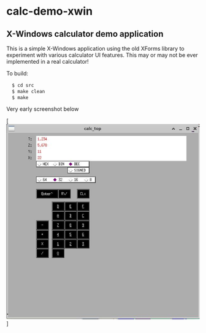 # calc-demo-xwin
## X-Windows calculator demo application

This is a simple X-Windows application using the old XForms library
to experiment with various calculator UI features.  This may or may
not be ever implemented in a real calculator!

To build:
```
  $ cd src
  $ make clean
  $ make
```

Very early screenshot below

[![early_screenshot.jpg](pix/early_screenshot.jpg)]
